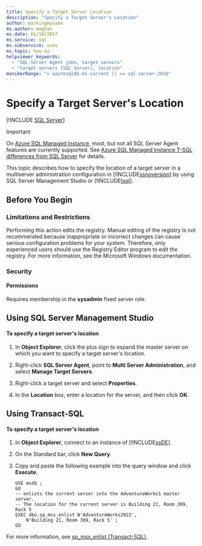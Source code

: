 ```yaml
---
title: Specify a Target Server Location
description: "Specify a Target Server's Location"
author: markingmyname
ms.author: maghan
ms.date: 01/19/2017
ms.service: sql
ms.subservice: ssms
ms.topic: how-to
helpviewer_keywords:
  - "SQL Server Agent jobs, target servers"
  - "target servers [SQL Server], location"
monikerRange: "= azuresqldb-mi-current || >= sql-server-2016"
---
```

# Specify a Target Server's Location
[!INCLUDE [SQL Server](../../includes/applies-to-version/sqlserver.md)]

> [!IMPORTANT]  
> On [Azure SQL Managed Instance](/azure/sql-database/sql-database-managed-instance), most, but not all SQL Server Agent features are currently supported. See [Azure SQL Managed Instance T-SQL differences from SQL Server](/azure/sql-database/sql-database-managed-instance-transact-sql-information#sql-server-agent) for details.

This topic describes how to specify the location of a target server in a multiserver administration configuration in [!INCLUDE[ssnoversion](../../includes/ssnoversion-md.md)] by using SQL Server Management Studio or [!INCLUDE[tsql](../../includes/tsql-md.md)].  
  
## <a name="BeforeYouBegin"></a>Before You Begin  
  
### <a name="Restrictions"></a>Limitations and Restrictions  
Performing this action edits the registry. Manual editing of the registry is not recommended because inappropriate or incorrect changes can cause serious configuration problems for your system. Therefore, only experienced users should use the Registry Editor program to edit the registry. For more information, see the Microsoft Windows documentation.  
  
### <a name="Security"></a>Security  
  
#### <a name="Permissions"></a>Permissions  
Requires membership in the **sysadmin** fixed server role.  
  
## <a name="SSMSProcedure"></a>Using SQL Server Management Studio  
  
#### To specify a target server's location  
  
1.  In **Object Explorer**, click the plus sign to expand the master server on which you want to specify a target server's location.  
  
2.  Right-click **SQL Server Agent**, point to **Multi Server Administration**, and select **Manage Target Servers**.  
  
3.  Right-click a target server and select **Properties**.  
  
4.  In the **Location** box, enter a location for the server, and then click **OK**.  
  
## <a name="TsqlProcedure"></a>Using Transact-SQL  
  
#### To specify a target server's location  
  
1.  In **Object Explorer**, connect to an instance of [!INCLUDE[ssDE](../../includes/ssde-md.md)].  
  
2.  On the Standard bar, click **New Query**.  
  
3.  Copy and paste the following example into the query window and click **Execute**.  
  
    ```  
    USE msdb ;  
    GO  
    -- enlists the current server into the AdventureWorks1 master server.   
    -- The location for the current server is Building 21, Room 309, Rack 5  
    EXEC dbo.sp_msx_enlist N'AdventureWorks2022',   
        N'Building 21, Room 309, Rack 5' ;  
    GO  
    ```  
  
For more information, see [sp_msx_enlist (Transact-SQL)](../../relational-databases/system-stored-procedures/sp-msx-enlist-transact-sql.md).  
